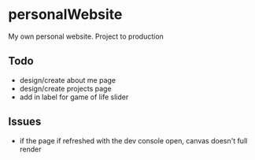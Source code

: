 # personalWebsite
My own personal website. Project to production


Todo
-----------
- design/create about me page
- design/create projects page
- add in label for game of life slider

Issues
----------
- if the page if refreshed with the dev console open, canvas doesn't full render
